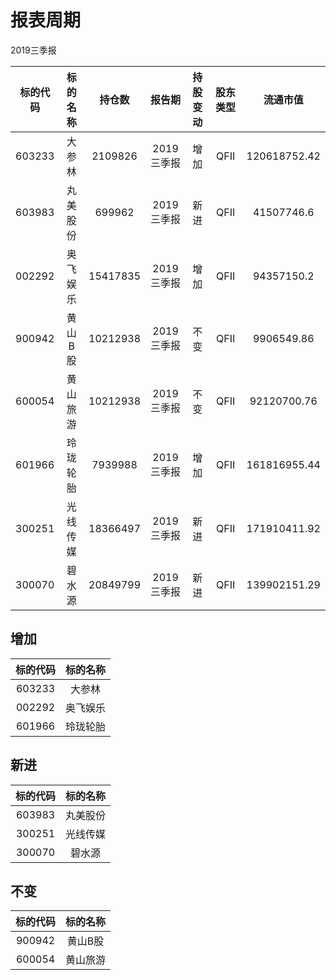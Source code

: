 # 报表周期 

2019三季报

| 标的代码 | 标的名称 | 持仓数 | 报告期 | 持股变动 | 股东类型 | 流通市值 |
|:--:|:--:|:--:|:--:|:--:|:--:|:--:|
|603233|大参林|2109826|2019三季报|增加|QFII|120618752.42|
|603983|丸美股份|699962|2019三季报|新进|QFII|41507746.6|
|002292|奥飞娱乐|15417835|2019三季报|增加|QFII|94357150.2|
|900942|黄山B股|10212938|2019三季报|不变|QFII|9906549.86|
|600054|黄山旅游|10212938|2019三季报|不变|QFII|92120700.76|
|601966|玲珑轮胎|7939988|2019三季报|增加|QFII|161816955.44|
|300251|光线传媒|18366497|2019三季报|新进|QFII|171910411.92|
|300070|碧水源|20849799|2019三季报|新进|QFII|139902151.29|


## 增加 

| 标的代码 | 标的名称 |
|:--:|:--:|
|603233|大参林|
|002292|奥飞娱乐|
|601966|玲珑轮胎|


## 新进 

| 标的代码 | 标的名称 |
|:--:|:--:|
|603983|丸美股份|
|300251|光线传媒|
|300070|碧水源|


## 不变 

| 标的代码 | 标的名称 |
|:--:|:--:|
|900942|黄山B股|
|600054|黄山旅游|

